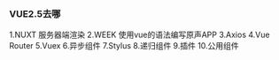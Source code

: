 ### VUE2.5去哪

1.NUXT 服务器端渲染
2.WEEK 使用vue的语法编写原声APP
3.Axios
4.Vue Router
5.Vuex
6.异步组件
7.Stylus
8.递归组件
9.插件
10.公用组件
